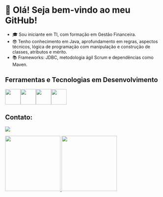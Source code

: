 # 👋 Olá! Seja bem-vindo ao meu GitHub!

- :mortar_board: Sou iniciante em TI, com formação em Gestão Financeira.
- :sunglasses: Tenho conhecimento em Java, aprofundamento em regras, aspectos técnicos, lógica de programação com manipulação e construção de classes, atributos e mérito.
- :books: Frameworks: JDBC, metodologia ágil Scrum e dependências como Maven.

## Ferramentas e Tecnologias em Desenvolvimento

<img loading="lazy" src="https://cdn.jsdelivr.net/gh/devicons/devicon/icons/java/java-original.svg" width="50" height="50"/><img loading="lazy" src="https://cdn.jsdelivr.net/gh/devicons/devicon/icons/mysql/mysql-plain.svg" width="50" height="50" /><img loading="lazy" src="https://cdn.jsdelivr.net/gh/devicons/devicon/icons/mongodb/mongodb-plain.svg" width="50" height="50"/><img loading="lazy" src="https://cdn.jsdelivr.net/gh/devicons/devicon/icons/spring/spring-original.svg" width="50" height="50" />




## Contato:
<a href="https://www.linkedin.com/in/raysse-cristine-salvino-teixeira-b1b707244/" target="_blank"><img loading="lazy" src="https://img.shields.io/badge/-LinkedIn-%230077B5?style=for-the-badge&logo=linkedin&logoColor=white" target="_blank"></a>   
</div>


<div>
<a href="https://github.com/RaysseCristine">
<img loading="lazy" height="180em" src="https://github-readme-stats.vercel.app/api/top-langs/?username=RaysseCristine&layout=compact&langs_count=7&theme=dracula"/>
<img loading="lazy" height="180em" src="https://github-readme-stats.vercel.app/api?username=RaysseCristine&show_icons=true&theme=dracula&include_all_commits=true&count_private=true"/>
</div>



